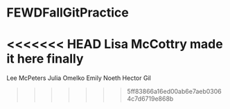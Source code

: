 # FEWDFallGitPractice
<<<<<<< HEAD
Lisa McCottry made it here finally
=======
Lee McPeters
Julia Omelko
Emily Noeth
Hector Gil
>>>>>>> 5ff83866a16ed00ab6e7aeb03064c7d6719e868b
